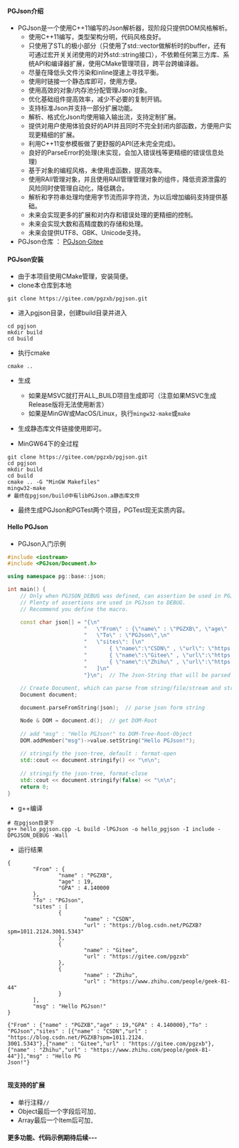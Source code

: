 #### PGJson介绍
* PGJson是一个使用C++11编写的Json解析器，现阶段只提供DOM风格解析。
    * 使用C++11编写，类型架构分明，代码风格良好。
    * 只使用了STL的极小部分（只使用了std::vector做解析时的buffer，还有可通过宏开关关闭使用的对外std::string接口），不依赖任何第三方库、系统API和编译器扩展，使用CMake管理项目，跨平台跨编译器。
    * 尽量在降低头文件污染和inline提速上寻找平衡。
    * 使用时链接一个静态库即可，使用方便。
    * 使用高效的对象/内存池分配管理Json对象。
    * 优化基础组件提高效率，减少不必要的复制开销。
    * 支持标准Json并支持一部分扩展功能。
    * 解析、格式化Json均使用输入输出流，支持定制扩展。
    * 提供对用户使用体验良好的API并且同时不完全封闭内部函数，方便用户实现更精细的扩展。
    * 利用C++11变参模板做了更舒服的API(还未完全完成)。
    * 良好的ParseError的处理(未实现，会加入错误栈等更精细的错误信息处理)
    * 基于对象的编程风格，未使用虚函数，提高效率。
    * 使用RAII管理对象，并且使用RAII管理管理对象的组件，降低资源泄露的风险同时使管理自动化，降低耦合。
    * 解析和字符串处理均使用字节流而非字符流，为以后增加编码支持提供基础。
    * 未来会实现更多的扩展和对内存和错误处理的更精细的控制。
    * 未来会实现大数和高精度数的存储和处理。
    * 未来会提供UTF8、GBK、Unicode支持。
* PGJson仓库 ： [PGJson·Gitee](https://gitee.com/pgzxb/pgjson)
#### PGJson安装
* 由于本项目使用CMake管理，安装简便。
* clone本仓库到本地
```shell script
git clone https://gitee.com/pgzxb/pgjson.git
```
* 进入pgjson目录，创建build目录并进入
```shell script
cd pgjson
mkdir build
cd build
```
* 执行cmake
```shell script
cmake ..
```
* 生成
    * 如果是MSVC就打开ALL_BUILD项目生成即可（注意如果MSVC生成Release版将无法使用断言）
    * 如果是MinGW或MacOS/Linux，执行```mingw32-make```或```make```
* 生成静态库文件链接使用即可。

* MinGW64下的全过程
```shell script
git clone https://gitee.com/pgzxb/pgjson.git
cd pgjson
mkdir build
cd build
cmake .. -G "MinGW Makefiles"
mingw32-make
# 最终在pgjson/build中有libPGJson.a静态库文件
```
* 最终生成PGJson和PGTest两个项目，PGTest现无实质内容。
#### Hello PGJson
* PGJson入门示例
```C++
#include <iostream>
#include <PGJson/Document.h>

using namespace pg::base::json;

int main() {
    // Only when PGJSON_DEBUG was defined, can assertion be used in PGJson.
    // Plenty of assertions are used in PGJson to DEBUG.
    // Recommend you define the macro.

    const char json[] = "{\n"
                        "   \"From\" : {\"name\" : \"PGZXB\", \"age\" : 19, \"GPA\" : 4.14},\n"
                        "   \"To\" : \"PGJson\",\n"
                        "   \"sites\": [\n"
                        "       { \"name\":\"CSDN\" , \"url\": \"https://blog.csdn.net/PGZXB?spm=1011.2124.3001.5343\" },\n"
                        "       { \"name\":\"Gitee\" , \"url\":\"https://gitee.com/pgzxb\" },\n"
                        "       { \"name\":\"Zhihu\" , \"url\":\"https://www.zhihu.com/people/geek-81-44\" },\n"
                        "   ]\n"
                        "}\n";  // The Json-String that will be parsed
                        
    // Create Document, which can parse from string/file/stream and stringify DOM to file/string/stream
    Document document;

    document.parseFromString(json);  // parse json form string

    Node & DOM = document.d();  // get DOM-Root
    
    // add "msg" : "Hello PGJson!" to DOM-Tree-Root-Object
    DOM.addMember("msg")->value.setString("Hello PGJson!");
    
    // stringify the json-tree, default : format-open
    std::cout << document.stringify() << "\n\n";
    
    // stringify the json-tree, format-close
    std::cout << document.stringify(false) << "\n\n";
    return 0;
}
```
* g++编译
```shell script
# 在pgjson目录下
g++ hello_pgjson.cpp -L build -lPGJson -o hello_pgjson -I include -DPGJSON_DEBUG -Wall
```
* 运行结果
```shell script
{
        "From" : {
                "name" : "PGZXB",
                "age" : 19,
                "GPA" : 4.140000
        },
        "To" : "PGJson",
        "sites" : [
                {
                        "name" : "CSDN",
                        "url" : "https://blog.csdn.net/PGZXB?spm=1011.2124.3001.5343"
                },
                {
                        "name" : "Gitee",
                        "url" : "https://gitee.com/pgzxb"
                },
                {
                        "name" : "Zhihu",
                        "url" : "https://www.zhihu.com/people/geek-81-44"
                }
        ],
        "msg" : "Hello PGJson!"
}

{"From" : {"name" : "PGZXB","age" : 19,"GPA" : 4.140000},"To" : "PGJson","sites" : [{"name" : "CSDN","url" : "https://blog.csdn.net/PGZXB?spm=1011.2124.
3001.5343"},{"name" : "Gitee","url" : "https://gitee.com/pgzxb"},{"name" : "Zhihu","url" : "https://www.zhihu.com/people/geek-81-44"}],"msg" : "Hello PG
Json!"}


```
#### 现支持的扩展
* 单行注释```//```
* Object最后一个字段后可加```,```
* Array最后一个Item后可加```,```

#### 更多功能、代码示例期待后续---